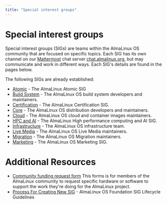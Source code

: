 ```yaml
---
title: "Special interest groups"
---
```


# Special interest groups

Special interest groups (SIGs) are teams within the AlmaLinux OS community that are focused on specific topics. Each SIG has its own channel on our [Mattermost](https://mattermost.com/) chat server [chat.almalinux.org](https://chat.almalinux.org/), but may communicate and work in different ways. Each SIG's details are found in the pages below. 

The following SIGs are already established:

* [Atomic](/sigs/Atomic) - The AlmaLinux Atomic SIG
* [Build System](/sigs/Build-System) - The AlmaLinux OS build system developers and maintainers.
* [Certification](/sigs/Certification) - The AlmaLinux Certification SIG.
* [Core](/sigs/Core) - The AlmaLinux OS distribution developers and maintainers.
* [Cloud](/sigs/Cloud) - The AlmaLinux OS cloud and container images maintainers.
* [HPC and AI](/sigs/HPCandAI) - The AlmaLinux High performance computing and AI SIG.
* [Infrastructure](/sigs/Infrastructure) - The AlmaLinux OS infrastructure team.
* [Live Media](/sigs/LiveMedia) - The AlmaLinux OS Live Media maintainers.
* [Migration](/sigs/Migration) - The AlmaLinux OS Migration maintainers.
* [Marketing](/sigs/Marketing) - The AlmaLinux OS Marketing SIG.


# Additional Resources

* [Community funding request form](https://forms.gle/tpoJUKPLGy3tY3DH9)
This forms is for members of the AlmaLinux community to request specific hardware or software to support the work they're doing for the AlmaLinux project.
* [Process For Creating New SIG](/sigs/ProcessForCreatingNewSIG) - AlmaLinux OS Foundation SIG Lifecycle Guidelines
